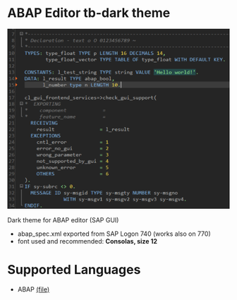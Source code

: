 # ABAP Editor tb-dark theme

[![example](example.png)](example.png)

Dark theme for ABAP editor (SAP GUI)
- abap_spec.xml exported from SAP Logon 740 (works also on 770)
- font used and recommended: **Consolas, size 12**

# Supported Languages
* ABAP [(file)](abap_spec.xml)
